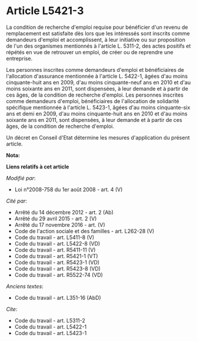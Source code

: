 # Article L5421-3

La condition de recherche d'emploi requise pour bénéficier d'un revenu de remplacement est satisfaite dès lors que les
intéressés sont inscrits comme demandeurs d'emploi et accomplissent, à leur initiative ou sur proposition de l'un des
organismes mentionnés à l'article L. 5311-2, des actes positifs et répétés en vue de retrouver un emploi, de créer ou de
reprendre une entreprise. 

Les personnes inscrites comme demandeurs d'emploi et bénéficiaires de l'allocation d'assurance mentionnée à l'article L.
5422-1, âgées d'au moins cinquante-huit ans en 2009, d'au moins cinquante-neuf ans en 2010 et d'au moins soixante ans en
2011, sont dispensées, à leur demande et à partir de ces âges, de la condition de recherche d'emploi. Les personnes inscrites
comme demandeurs d'emploi, bénéficiaires de l'allocation de solidarité spécifique mentionnée à l'article L. 5423-1, âgées
d'au moins cinquante-six ans et demi en 2009, d'au moins cinquante-huit ans en 2010 et d'au moins soixante ans en 2011, sont
dispensées, à leur demande et à partir de ces âges, de la condition de recherche d'emploi. 

Un décret en Conseil d'Etat détermine les mesures d'application du présent article.

**Nota:**



**Liens relatifs à cet article**

_Modifié par_:

  - Loi n°2008-758 du 1er août 2008 - art. 4 (V)

_Cité par_:

  - Arrêté du 14 décembre 2012 - art. 2 (Ab)
  - Arrêté du 29 avril 2015 - art. 2 (V)
  - Arrêté du 17 novembre 2016 - art. (V)
  - Code de l'action sociale et des familles - art. L262-28 (V)
  - Code du travail - art. L5411-8 (V)
  - Code du travail - art. L5422-8 (VD)
  - Code du travail - art. R5411-11 (V)
  - Code du travail - art. R5421-1 (VT)
  - Code du travail - art. R5423-1 (VD)
  - Code du travail - art. R5423-8 (VD)
  - Code du travail - art. R5522-74 (VD)

_Anciens textes_:

  - Code du travail - art. L351-16 (AbD)

_Cite_:

  - Code du travail - art. L5311-2
  - Code du travail - art. L5422-1
  - Code du travail - art. L5423-1

